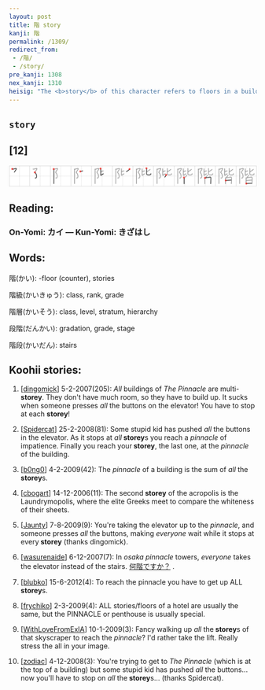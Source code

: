 ```yaml
---
layout: post
title: 階 story
kanji: 階
permalink: /1309/
redirect_from:
 - /階/
 - /story/
pre_kanji: 1308
nex_kanji: 1310
heisig: "The <b>story</b> of this character refers to floors in a building. The elements: <i>pinnacle</i> . . . <i>all</i>."
---
```


## `story`

## [12]

<div class="stroke"><img src="../images/E99A8E.png" /></div>

## Reading:

### On-Yomi: カイ &mdash; Kun-Yomi: きざはし

## Words:

階(かい): -floor (counter), stories

階級(かいきゅう): class, rank, grade

階層(かいそう): class, level, stratum, hierarchy

段階(だんかい): gradation, grade, stage

階段(かいだん): stairs

## Koohii stories:

1) [<a href="http://kanji.koohii.com/profile/dingomick">dingomick</a>] 5-2-2007(205): <em>All</em> buildings of <em>The Pinnacle</em> are multi-<strong>storey</strong>. They don&#039;t have much room, so they have to build up. It sucks when someone presses <em>all</em> the buttons on the elevator! You have to stop at each <strong>storey</strong>! 

2) [<a href="http://kanji.koohii.com/profile/Spidercat">Spidercat</a>] 25-2-2008(81): Some stupid kid has pushed <em>all</em> the buttons in the elevator. As it stops at <em>all</em><strong> storey</strong>s you reach a <em>pinnacle</em> of impatience. Finally you reach your<strong> storey</strong>, the last one, at the <em>pinnacle</em> of the building. 

3) [<a href="http://kanji.koohii.com/profile/b0ng0">b0ng0</a>] 4-2-2009(42): The <em>pinnacle</em> of a building is the sum of <em>all</em> the<strong> storey</strong>s. 

4) [<a href="http://kanji.koohii.com/profile/cbogart">cbogart</a>] 14-12-2006(11): The second<strong> storey</strong> of the acropolis is the Laundrymopolis, where the elite Greeks meet to compare the whiteness of their sheets. 

5) [<a href="http://kanji.koohii.com/profile/Jaunty">Jaunty</a>] 7-8-2009(9): You&#039;re taking the elevator up to the <em>pinnacle</em>, and someone presses <em>all</em> the buttons, making <em>everyone</em> wait while it stops at every<strong> storey</strong> (thanks dingomick). 

6) [<a href="http://kanji.koohii.com/profile/wasurenaide">wasurenaide</a>] 6-12-2007(7): In <em>osaka pinnacle</em> towers, <em>everyone</em> takes the elevator instead of the stairs.   <a href="http://jisho.org/kanji/details/何階ですか？">何階ですか？</a>  . 

7) [<a href="http://kanji.koohii.com/profile/blubko">blubko</a>] 15-6-2012(4): To reach the pinnacle you have to get up ALL<strong> storey</strong>s. 

8) [<a href="http://kanji.koohii.com/profile/frychiko">frychiko</a>] 2-3-2009(4): ALL stories/floors of a hotel are usually the same, but the PINNACLE or penthouse is usually special. 

9) [<a href="http://kanji.koohii.com/profile/WithLoveFromExIA">WithLoveFromExIA</a>] 10-1-2009(3): Fancy walking up <em>all</em> the<strong> storey</strong>s of that skyscraper to reach the <em>pinnacle</em>? I&#039;d rather take the lift. Really stress the all in your image. 

10) [<a href="http://kanji.koohii.com/profile/zodiac">zodiac</a>] 4-12-2008(3): You&#039;re trying to get to <em>The Pinnacle</em> (which is at the top of a building) but some stupid kid has pushed <em>all</em> the buttons... now you&#039;ll have to stop on <em>all</em> the<strong> storey</strong>s... (thanks Spidercat). 
